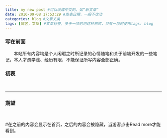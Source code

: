 ```yaml
---
title: my new post #可以改成中文的，如“新文章”
date: 2016-09-08 17:53:29 #发表日期，一般不改动
categories: blog #文章文类
tags: [博客，文章] #文章标签，多于一项时用这种格式，只有一项时使用tags: blog
---
```


### 写在前面

&#160; &#160; &#160; &#160;本站所有内容均是个人闲暇之时所记录的心情随笔和关于前端开发的一些笔记，本人才疏学浅、经历有限，不能保证所写内容全部正确。

### 初衷

&#160; &#160; &#160; &#160;

-------------   


### 期望

&#160; &#160; &#160; &#160;
<!--more-->#在<!--more-->之前的内容会显示在首页，之后的内容会被隐藏，当游客点击Read more才能看到。

